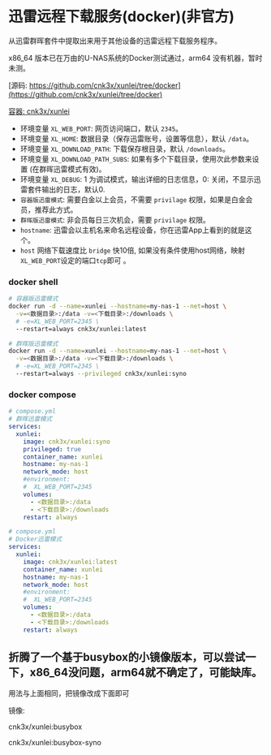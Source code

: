 # 迅雷远程下载服务(docker)(非官方)

从迅雷群晖套件中提取出来用于其他设备的迅雷远程下载服务程序。

x86_64 版本已在万由的U-NAS系统的Docker测试通过，arm64 没有机器，暂时未测。

[源码: https://github.com/cnk3x/xunlei/tree/docker](https://github.com/cnk3x/xunlei/tree/docker)

[容器: cnk3x/xunlei](https://hub.docker.com/r/cnk3x/xunlei)

- 环境变量 `XL_WEB_PORT`: 网页访问端口，默认 `2345`。
- 环境变量 `XL_HOME`: 数据目录（保存迅雷账号，设置等信息），默认 `/data`。
- 环境变量 `XL_DOWNLOAD_PATH`: 下载保存根目录，默认 `/downloads`。
- 环境变量 `XL_DOWNLOAD_PATH_SUBS`: 如果有多个下载目录，使用次此参数来设置 (在群晖迅雷模式有效)。
- 环境变量 `XL_DEBUG`: 1 为调试模式，输出详细的日志信息，0: 关闭，不显示迅雷套件输出的日志，默认0.
- `容器版迅雷模式`: 需要白金以上会员，不需要 `privilage` 权限，如果是白金会员，推荐此方式。 
- `群晖版迅雷模式`: 非会员每日三次机会，需要 `privilage` 权限。 
- `hostname`: 迅雷会以主机名来命名远程设备，你在迅雷App上看到的就是这个。 
- `host` 网络下载速度比 `bridge` 快10倍, 如果没有条件使用host网络，映射`XL_WEB_PORT`设定的端口`tcp`即可 。 

### docker shell

```bash
# 容器版迅雷模式
docker run -d --name=xunlei --hostname=my-nas-1 --net=host \
  -v=<数据目录>:/data -v=<下载目录>:/downloads \
  # -e=XL_WEB_PORT=2345 \
  --restart=always cnk3x/xunlei:latest
```

```bash
# 群晖版迅雷模式
docker run -d --name=xunlei --hostname=my-nas-1 --net=host \
  -v=<数据目录>:/data -v=<下载目录>:/downloads \
  # -e=XL_WEB_PORT=2345 \
  --restart=always --privileged cnk3x/xunlei:syno
```

### docker compose

```yaml
# compose.yml
# 群晖迅雷模式
services:
  xunlei:
    image: cnk3x/xunlei:syno
    privileged: true
    container_name: xunlei
    hostname: my-nas-1
    network_mode: host
    #environment:
    #  XL_WEB_PORT=2345
    volumes:
      - <数据目录>:/data
      - <下载目录>:/downloads
    restart: always
```

```yaml
# compose.yml
# Docker迅雷模式
services:
  xunlei:
    image: cnk3x/xunlei:latest
    container_name: xunlei
    hostname: my-nas-1
    network_mode: host
    #environment:
    #  XL_WEB_PORT=2345
    volumes:
      - <数据目录>:/data
      - <下载目录>:/downloads
    restart: always
```

## 折腾了一个基于busybox的小镜像版本，可以尝试一下，x86_64没问题，arm64就不确定了，可能缺库。

用法与上面相同，把镜像改成下面即可

镜像:

cnk3x/xunlei:busybox

cnk3x/xunlei:busybox-syno

